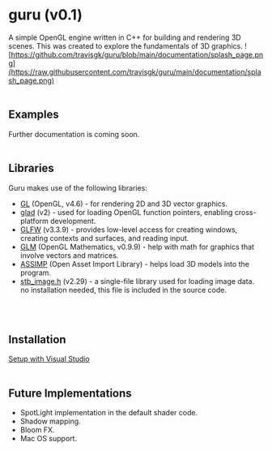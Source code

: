 # guru (v0.1)
A simple OpenGL engine written in C++ for building and rendering 3D scenes.
This was created to explore the fundamentals of 3D graphics.
![https://github.com/travisgk/guru/blob/main/documentation/splash_page.png](https://raw.githubusercontent.com/travisgk/guru/main/documentation/splash_page.png)
<br>
<br>
## Examples
Further documentation is coming soon.
<br>
<br>

## Libraries
Guru makes use of the following libraries:
- [GL](https://www.opengl.org/) (OpenGL, v4.6) - for rendering 2D and 3D vector graphics.
- [glad](https://github.com/Dav1dde/glad) (v2) - used for loading OpenGL function pointers, enabling cross-platform development.
- [GLFW](https://github.com/glfw/glfw) (v3.3.9) - provides low-level access for creating windows, creating contexts and surfaces, and reading input.
- [GLM](https://github.com/g-truc/glm) (OpenGL Mathematics, v0.9.9) - help with math for graphics that involve vectors and matrices.
- [ASSIMP](https://github.com/assimp/assimp) (Open Asset Import Library) - helps load 3D models into the program.
- [stb_image.h](https://github.com/nothings/stb/blob/master/stb_image.h) (v2.29) - a single-file library used for loading image data. no installation needed, this file is included in the source code.
<br>
<br>

## Installation
[Setup with Visual Studio](https://github.com/travisgk/guru/blob/main/documentation/VS_SETUP_README.md)
<br>
<br>

## Future Implementations
- SpotLight implementation in the default shader code.
- Shadow mapping.
- Bloom FX.
- Mac OS support.
